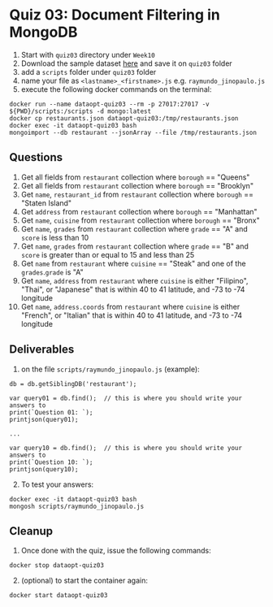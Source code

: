 # Quiz 03: Document Filtering in MongoDB

1. Start with `quiz03` directory under `Week10`
2. Download the sample dataset [here](https://raw.githubusercontent.com/IronPTSolutions/mongo-examples/master/datasets/restaurants.json) and save it on `quiz03` folder
3. add a `scripts` folder under `quiz03` folder
4. name your file as `<lastname>_<firstname>.js` e.g. `raymundo_jinopaulo.js`
5. execute the following docker commands on the terminal:
```
docker run --name dataopt-quiz03 --rm -p 27017:27017 -v ${PWD}/scripts:/scripts -d mongo:latest
docker cp restaurants.json dataopt-quiz03:/tmp/restaurants.json
docker exec -it dataopt-quiz03 bash
mongoimport --db restaurant --jsonArray --file /tmp/restaurants.json
```


## Questions

1. Get all fields from `restaurant` collection where `borough` == "Queens"
2. Get all fields from `restaurant` collection where `borough` == "Brooklyn"
3. Get `name`, `restaurant_id` from `restaurant` collection where `borough` == "Staten Island"
4. Get `address` from `restaurant` collection where `borough` == "Manhattan"
5. Get `name`, `cuisine` from `restaurant` collection where `borough` == "Bronx"
6. Get `name`, `grades` from `restaurant` collection where `grade` == "A" and `score` is less than 10
7. Get `name`, `grades` from `restaurant` collection where `grade` == "B" and `score` is greater than or equal to 15 and less than 25
8. Get `name` from `restaurant` where `cuisine` == "Steak" and one of the `grades`.`grade` is "A"
9. Get `name`, `address` from `restaurant` where `cuisine` is either "Filipino", "Thai", or "Japanese" that is within 40 to 41 latitude, and -73 to -74 longitude
10. Get `name`, `address.coords` from `restaurant` where `cuisine` is either "French", or "Italian" that is within 40 to 41 latitude, and -73 to -74 longitude

## Deliverables
1. on the file `scripts/raymundo_jinopaulo.js` (example):

```
db = db.getSiblingDB('restaurant');

var query01 = db.find();  // this is where you should write your answers to 
print(`Question 01: `);
printjson(query01);

...

var query10 = db.find();  // this is where you should write your answers to 
print(`Question 10: `);
printjson(query10);
```

2. To test your answers:
```
docker exec -it dataopt-quiz03 bash
mongosh scripts/raymundo_jinopaulo.js
```


## Cleanup
1. Once done with the quiz, issue the following commands:
```
docker stop dataopt-quiz03
```

2. (optional) to start the container again:
```
docker start dataopt-quiz03
```
